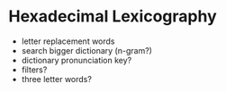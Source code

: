 # Hexadecimal Lexicography

* letter replacement words
* search bigger dictionary (n-gram?)
* dictionary pronunciation key?
* filters?
* three letter words?
